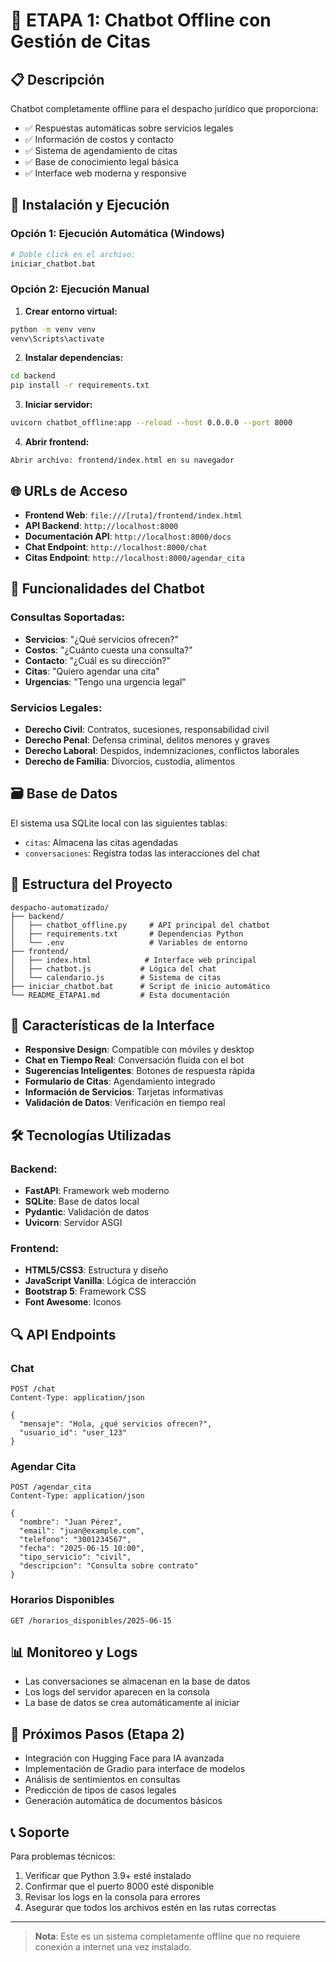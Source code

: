 # 🤖 ETAPA 1: Chatbot Offline con Gestión de Citas

## 📋 Descripción

Chatbot completamente offline para el despacho jurídico que proporciona:
- ✅ Respuestas automáticas sobre servicios legales
- ✅ Información de costos y contacto
- ✅ Sistema de agendamiento de citas
- ✅ Base de conocimiento legal básica
- ✅ Interface web moderna y responsive

## 🚀 Instalación y Ejecución

### Opción 1: Ejecución Automática (Windows)
```bash
# Doble click en el archivo:
iniciar_chatbot.bat
```

### Opción 2: Ejecución Manual

1. **Crear entorno virtual:**
```bash
python -m venv venv
venv\Scripts\activate
```

2. **Instalar dependencias:**
```bash
cd backend
pip install -r requirements.txt
```

3. **Iniciar servidor:**
```bash
uvicorn chatbot_offline:app --reload --host 0.0.0.0 --port 8000
```

4. **Abrir frontend:**
```
Abrir archivo: frontend/index.html en su navegador
```

## 🌐 URLs de Acceso

- **Frontend Web**: `file:///[ruta]/frontend/index.html`
- **API Backend**: `http://localhost:8000`
- **Documentación API**: `http://localhost:8000/docs`
- **Chat Endpoint**: `http://localhost:8000/chat`
- **Citas Endpoint**: `http://localhost:8000/agendar_cita`

## 🎯 Funcionalidades del Chatbot

### Consultas Soportadas:
- **Servicios**: "¿Qué servicios ofrecen?"
- **Costos**: "¿Cuánto cuesta una consulta?"
- **Contacto**: "¿Cuál es su dirección?"
- **Citas**: "Quiero agendar una cita"
- **Urgencias**: "Tengo una urgencia legal"

### Servicios Legales:
- **Derecho Civil**: Contratos, sucesiones, responsabilidad civil
- **Derecho Penal**: Defensa criminal, delitos menores y graves
- **Derecho Laboral**: Despidos, indemnizaciones, conflictos laborales
- **Derecho de Familia**: Divorcios, custodia, alimentos

## 🗃️ Base de Datos

El sistema usa SQLite local con las siguientes tablas:
- `citas`: Almacena las citas agendadas
- `conversaciones`: Registra todas las interacciones del chat

## 🔧 Estructura del Proyecto

```
despacho-automatizado/
├── backend/
│   ├── chatbot_offline.py     # API principal del chatbot
│   ├── requirements.txt       # Dependencias Python
│   └── .env                   # Variables de entorno
├── frontend/
│   ├── index.html            # Interface web principal
│   ├── chatbot.js           # Lógica del chat
│   └── calendario.js        # Sistema de citas
├── iniciar_chatbot.bat      # Script de inicio automático
└── README_ETAPA1.md         # Esta documentación
```

## 📱 Características de la Interface

- **Responsive Design**: Compatible con móviles y desktop
- **Chat en Tiempo Real**: Conversación fluida con el bot
- **Sugerencias Inteligentes**: Botones de respuesta rápida
- **Formulario de Citas**: Agendamiento integrado
- **Información de Servicios**: Tarjetas informativas
- **Validación de Datos**: Verificación en tiempo real

## 🛠️ Tecnologías Utilizadas

### Backend:
- **FastAPI**: Framework web moderno
- **SQLite**: Base de datos local
- **Pydantic**: Validación de datos
- **Uvicorn**: Servidor ASGI

### Frontend:
- **HTML5/CSS3**: Estructura y diseño
- **JavaScript Vanilla**: Lógica de interacción
- **Bootstrap 5**: Framework CSS
- **Font Awesome**: Iconos

## 🔍 API Endpoints

### Chat
```http
POST /chat
Content-Type: application/json

{
  "mensaje": "Hola, ¿qué servicios ofrecen?",
  "usuario_id": "user_123"
}
```

### Agendar Cita
```http
POST /agendar_cita
Content-Type: application/json

{
  "nombre": "Juan Pérez",
  "email": "juan@example.com",
  "telefono": "3001234567",
  "fecha": "2025-06-15 10:00",
  "tipo_servicio": "civil",
  "descripcion": "Consulta sobre contrato"
}
```

### Horarios Disponibles
```http
GET /horarios_disponibles/2025-06-15
```

## 📊 Monitoreo y Logs

- Las conversaciones se almacenan en la base de datos
- Los logs del servidor aparecen en la consola
- La base de datos se crea automáticamente al iniciar

## 🔮 Próximos Pasos (Etapa 2)

- Integración con Hugging Face para IA avanzada
- Implementación de Gradio para interface de modelos
- Análisis de sentimientos en consultas
- Predicción de tipos de casos legales
- Generación automática de documentos básicos

## 📞 Soporte

Para problemas técnicos:
1. Verificar que Python 3.9+ esté instalado
2. Confirmar que el puerto 8000 esté disponible
3. Revisar los logs en la consola para errores
4. Asegurar que todos los archivos estén en las rutas correctas

---

> **Nota**: Este es un sistema completamente offline que no requiere conexión a internet una vez instalado.
